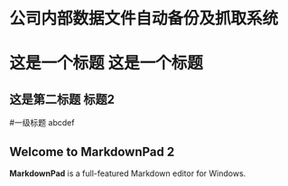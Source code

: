 公司内部数据文件自动备份及抓取系统
=======================================
这是一个标题
这是一个标题
===
这是第二标题
标题2
-----
#一级标题
abcdef
## Welcome to MarkdownPad 2 ##

**MarkdownPad** is a full-featured Markdown editor for Windows.
